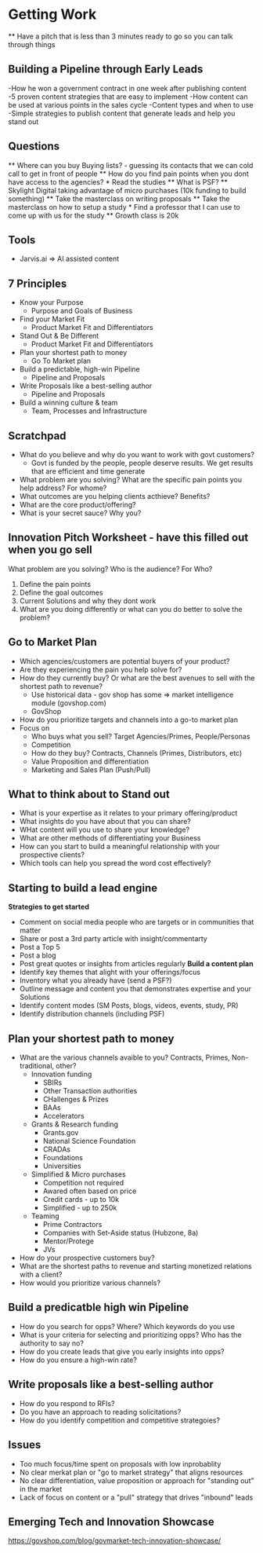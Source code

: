 # Getting Work

** Have a pitch that is less than 3 minutes ready to go so you can talk through things

## Building a Pipeline through Early Leads
-How he won a government contract in one week after publishing content
-5 proven content strategies that are easy to implement
-How content can be used at various points in the sales cycle
-Content types and when to use
-Simple strategies to publish content that generate leads and help you stand out

## Questions
** Where can you buy Buying lists? - guessing its contacts that we can cold call to get in front of people
** How do you find pain points when you dont have access to the agencies?
    * Read the studies
** What is PSF?
** Skylight Digital taking advantage of micro purchases (10k funding to build something)
** Take the masterclass on writing proposals
** Take the masterclass on how to setup a study
    * Find a professor that I can use to come up with us for the study
** Growth class is 20k

## Tools
* Jarvis.ai => AI assisted content

## 7 Principles
* Know your Purpose
    * Purpose and Goals of Business
* Find your Market Fit
    * Product Market Fit and Differentiators
* Stand Out & Be Different
    * Product Market Fit and Differentiators
* Plan your shortest path to money
    * Go To Market plan
* Build a predictable, high-win Pipeline
    * Pipeline and Proposals
* Write Proposals like a best-selling author
    * Pipeline and Proposals
* Build a winning culture & team
    * Team, Processes and Infrastructure

## Scratchpad
* What do you believe and why do you want to work with govt customers?
    * Govt is funded by the people, people deserve results.  We get results that are efficient and time generate
* What problem are you solving? What are the specific pain points you help address? For whome?
* What outcomes are you helping clients acthieve? Benefits?
* What are the core product/offering?
* What is your secret sauce? Why you?

## Innovation Pitch Worksheet - have this filled out when you go sell
What problem are you solving? 
Who is the audience? For Who?
1) Define the pain points
2) Define the goal outcomes
3) Current Solutions and why they dont work
4) What are you doing differently or what can you do better to solve the problem?

## Go to Market Plan
* Which agencies/customers are potential buyers of your product?
* Are they experiencing the pain you help solve for?
* How do they currently buy? Or what are the best avenues to sell with the shortest path to revenue?
    * Use historical data - gov shop has some => market intelligence module (govshop.com)
    * GovShop
* How do you prioritize targets and channels into a go-to market plan
* Focus on
    * Who buys what you sell? Target Agencies/Primes,  People/Personas
    * Competition
    * How do they buy? Contracts, Channels (Primes, Distributors, etc)
    * Value Proposition and differentiation
    * Marketing and Sales Plan (Push/Pull)

## What to think about to Stand out 
* What is your expertise as it relates to your primary offering/product
* What insights do you have about that you can share?
* WHat content will you use to share your knowledge?
* What are other methods of differentiating your Business
* How can you start to build a meaningful relationship with your prospective clients?
* Which tools can help you spread the word cost effectively?

## Starting to build a lead engine
**Strategies to get started**
* Comment on social media people who are targets or in communities that matter
* Share or post a 3rd party article with insight/commentarty
* Post a Top 5
* Post a blog
* Post great quotes or insights from articles regularly
**Build a content plan**
* Identify key themes that alight with your offerings/focus
* Inventory what you already have (send a PSF?)
* Outline message and content you that demonstrates expertise and your Solutions
* Identify content modes (SM Posts, blogs, videos, events, study, PR)
* Identify distribution channels (including PSF)

## Plan your shortest path to money
* What are the various channels avaible to you? Contracts, Primes, Non-traditional, other?
    * Innovation funding
        * SBIRs
        * Other Transaction authorities
        * CHallenges & Prizes
        * BAAs
        * Accelerators
    * Grants & Research funding
        * Grants.gov
        * National Science Foundation
        * CRADAs
        * Foundations
        * Universities
    * Simplified & Micro purchases
        * Competition not required
        * Awared often based on price
        * Credit cards - up to 10k
        * Simplified - up to 250k
    * Teaming 
        * Prime Contractors
        * Companies with Set-Aside status (Hubzone, 8a)
        * Mentor/Protege
        * JVs
* How do your prospective customers buy?
* What are the shortest paths to revenue and starting monetized relations with a client?
* How would you prioritize various channels?

## Build a predicatble high win Pipeline
* How do you search for opps? Where? Which keywords do you use
* What is your criteria for selecting and prioritizing opps? Who has the authority to say no?
* How do you create leads that give you early insights into opps?
* How do you ensure a high-win rate?

## Write proposals like a best-selling author
* How do you respond to RFIs?
* Do you have an approach to reading solicitations?
* How do you identify competition and competitive strategoies?

## Issues 
* Too much focus/time spent on proposals with low inprobablity
* No clear merkat plan or "go to market strategy" that aligns resources
* No clear differentiation, value proposition or approach for "standing out" in the market
* Lack of focus on content or a "pull" strategy that drives "inbound" leads

## Emerging Tech and Innovation Showcase
https://govshop.com/blog/govmarket-tech-innovation-showcase/